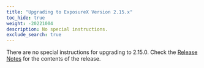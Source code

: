 ```yaml
---
title: "Upgrading to ExposureX Version 2.15.x"
toc_hide: true
weight: -20221004
description: No special instructions.
exclude_search: true
---
```

There are no special instructions for upgrading to 2.15.0. Check the [Release Notes](https://github.com/ExposureX/django-ExposureX/releases/tag/2.15.0) for the contents of the release.
